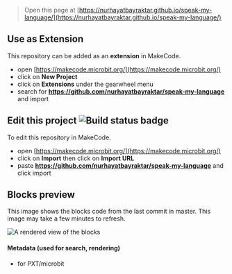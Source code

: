 
> Open this page at [https://nurhayatbayraktar.github.io/speak-my-language/](https://nurhayatbayraktar.github.io/speak-my-language/)

## Use as Extension

This repository can be added as an **extension** in MakeCode.

* open [https://makecode.microbit.org/](https://makecode.microbit.org/)
* click on **New Project**
* click on **Extensions** under the gearwheel menu
* search for **https://github.com/nurhayatbayraktar/speak-my-language** and import

## Edit this project ![Build status badge](https://github.com/nurhayatbayraktar/speak-my-language/workflows/MakeCode/badge.svg)

To edit this repository in MakeCode.

* open [https://makecode.microbit.org/](https://makecode.microbit.org/)
* click on **Import** then click on **Import URL**
* paste **https://github.com/nurhayatbayraktar/speak-my-language** and click import

## Blocks preview

This image shows the blocks code from the last commit in master.
This image may take a few minutes to refresh.

![A rendered view of the blocks](https://github.com/nurhayatbayraktar/speak-my-language/raw/master/.github/makecode/blocks.png)

#### Metadata (used for search, rendering)

* for PXT/microbit
<script src="https://makecode.com/gh-pages-embed.js"></script><script>makeCodeRender("{{ site.makecode.home_url }}", "{{ site.github.owner_name }}/{{ site.github.repository_name }}");</script>
